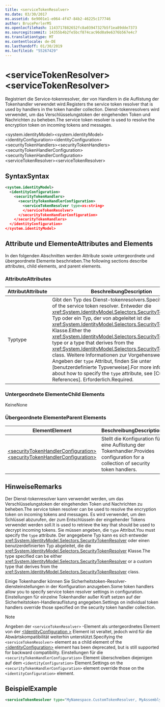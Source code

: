 ```yaml
---
title: <serviceTokenResolver>
ms.date: 03/30/2017
ms.assetid: 6e9001e1-e064-4f47-84b2-46225c177746
author: BrucePerlerMS
ms.openlocfilehash: 1143717882652fc8a03947327b5f1ea89dde7373
ms.sourcegitcommit: 14355b4b2fe5bcf874cac96d0a9e6376b567e4c7
ms.translationtype: MT
ms.contentlocale: de-DE
ms.lasthandoff: 01/30/2019
ms.locfileid: "55267429"
---
```

# <a name="servicetokenresolver"></a><span data-ttu-id="7fa4e-101">\<serviceTokenResolver></span><span class="sxs-lookup"><span data-stu-id="7fa4e-101">\<serviceTokenResolver></span></span>
<span data-ttu-id="7fa4e-102">Registriert die Service-tokenresolver, der von Handlern in die Auflistung der Tokenhandler verwendet wird.</span><span class="sxs-lookup"><span data-stu-id="7fa4e-102">Registers the service token resolver that is used by handlers in the token handler collection.</span></span> <span data-ttu-id="7fa4e-103">Dienst-tokenresolvers wird verwendet, um das Verschlüsselungstoken der eingehenden Token und Nachrichten zu beheben.</span><span class="sxs-lookup"><span data-stu-id="7fa4e-103">The service token resolver is used to resolve the encryption token on incoming tokens and messages.</span></span>  
  
 <span data-ttu-id="7fa4e-104">\<system.identityModel></span><span class="sxs-lookup"><span data-stu-id="7fa4e-104">\<system.identityModel></span></span>  
<span data-ttu-id="7fa4e-105">\<identityConfiguration></span><span class="sxs-lookup"><span data-stu-id="7fa4e-105">\<identityConfiguration></span></span>  
<span data-ttu-id="7fa4e-106">\<securityTokenHandlers></span><span class="sxs-lookup"><span data-stu-id="7fa4e-106">\<securityTokenHandlers></span></span>  
<span data-ttu-id="7fa4e-107">\<securityTokenHandlerConfiguration></span><span class="sxs-lookup"><span data-stu-id="7fa4e-107">\<securityTokenHandlerConfiguration></span></span>  
<span data-ttu-id="7fa4e-108">\<serviceTokenResolver></span><span class="sxs-lookup"><span data-stu-id="7fa4e-108">\<serviceTokenResolver></span></span>  
  
## <a name="syntax"></a><span data-ttu-id="7fa4e-109">Syntax</span><span class="sxs-lookup"><span data-stu-id="7fa4e-109">Syntax</span></span>  
  
```xml  
<system.identityModel>  
  <identityConfiguration>  
    <securityTokenHandlers>  
      <securityTokenHandlerConfiguration>  
        <serviceTokenResolver type=xs:string>  
        </serviceTokenResolver>  
      </securityTokenHandlerConfiguration>  
    </securityTokenHandlers>  
  </identityConfiguration>  
</system.identityModel>  
```  
  
## <a name="attributes-and-elements"></a><span data-ttu-id="7fa4e-110">Attribute und Elemente</span><span class="sxs-lookup"><span data-stu-id="7fa4e-110">Attributes and Elements</span></span>  
 <span data-ttu-id="7fa4e-111">In den folgenden Abschnitten werden Attribute sowie untergeordnete und übergeordnete Elemente beschrieben.</span><span class="sxs-lookup"><span data-stu-id="7fa4e-111">The following sections describe attributes, child elements, and parent elements.</span></span>  
  
### <a name="attributes"></a><span data-ttu-id="7fa4e-112">Attribute</span><span class="sxs-lookup"><span data-stu-id="7fa4e-112">Attributes</span></span>  
  
|<span data-ttu-id="7fa4e-113">Attribut</span><span class="sxs-lookup"><span data-stu-id="7fa4e-113">Attribute</span></span>|<span data-ttu-id="7fa4e-114">Beschreibung</span><span class="sxs-lookup"><span data-stu-id="7fa4e-114">Description</span></span>|  
|---------------|-----------------|  
|<span data-ttu-id="7fa4e-115">Typ</span><span class="sxs-lookup"><span data-stu-id="7fa4e-115">type</span></span>|<span data-ttu-id="7fa4e-116">Gibt den Typ des Dienst-tokenresolvers.</span><span class="sxs-lookup"><span data-stu-id="7fa4e-116">Specifies the type of the service token resolver.</span></span> <span data-ttu-id="7fa4e-117">Entweder die <xref:System.IdentityModel.Selectors.SecurityTokenResolver> Typ oder ein Typ, der von abgeleitet ist die <xref:System.IdentityModel.Selectors.SecurityTokenResolver> Klasse.</span><span class="sxs-lookup"><span data-stu-id="7fa4e-117">Either the <xref:System.IdentityModel.Selectors.SecurityTokenResolver> type or a type that derives from the <xref:System.IdentityModel.Selectors.SecurityTokenResolver> class.</span></span> <span data-ttu-id="7fa4e-118">Weitere Informationen zur Vorgehensweise beim Angeben der `type` Attribut, finden Sie unter [benutzerdefinierte Typverweise].</span><span class="sxs-lookup"><span data-stu-id="7fa4e-118">For more information about how to specify the `type` attribute, see [Custom Type References].</span></span> <span data-ttu-id="7fa4e-119">Erforderlich.</span><span class="sxs-lookup"><span data-stu-id="7fa4e-119">Required.</span></span>|  
  
### <a name="child-elements"></a><span data-ttu-id="7fa4e-120">Untergeordnete Elemente</span><span class="sxs-lookup"><span data-stu-id="7fa4e-120">Child Elements</span></span>  
 <span data-ttu-id="7fa4e-121">Keine</span><span class="sxs-lookup"><span data-stu-id="7fa4e-121">None</span></span>  
  
### <a name="parent-elements"></a><span data-ttu-id="7fa4e-122">Übergeordnete Elemente</span><span class="sxs-lookup"><span data-stu-id="7fa4e-122">Parent Elements</span></span>  
  
|<span data-ttu-id="7fa4e-123">Element</span><span class="sxs-lookup"><span data-stu-id="7fa4e-123">Element</span></span>|<span data-ttu-id="7fa4e-124">Beschreibung</span><span class="sxs-lookup"><span data-stu-id="7fa4e-124">Description</span></span>|  
|-------------|-----------------|  
|[<span data-ttu-id="7fa4e-125">\<securityTokenHandlerConfiguration></span><span class="sxs-lookup"><span data-stu-id="7fa4e-125">\<securityTokenHandlerConfiguration></span></span>](../../../../../docs/framework/configure-apps/file-schema/windows-identity-foundation/securitytokenhandlerconfiguration.md)|<span data-ttu-id="7fa4e-126">Stellt die Konfiguration für eine Auflistung der Tokenhandler.</span><span class="sxs-lookup"><span data-stu-id="7fa4e-126">Provides configuration for a collection of security token handlers.</span></span>|  
  
## <a name="remarks"></a><span data-ttu-id="7fa4e-127">Hinweise</span><span class="sxs-lookup"><span data-stu-id="7fa4e-127">Remarks</span></span>  
 <span data-ttu-id="7fa4e-128">Der Dienst-tokenresolver kann verwendet werden, um das Verschlüsselungstoken der eingehenden Token und Nachrichten zu beheben.</span><span class="sxs-lookup"><span data-stu-id="7fa4e-128">The service token resolver can be used to resolve the encryption token on incoming tokens and messages.</span></span> <span data-ttu-id="7fa4e-129">Es wird verwendet, um den Schlüssel abzurufen, der zum Entschlüsseln der eingehender Tokens verwendet werden soll.</span><span class="sxs-lookup"><span data-stu-id="7fa4e-129">It is used to retrieve the key that should be used to decrypt incoming tokens.</span></span> <span data-ttu-id="7fa4e-130">Sie müssen angeben, die `type` Attribut.</span><span class="sxs-lookup"><span data-stu-id="7fa4e-130">You must specify the `type` attribute.</span></span> <span data-ttu-id="7fa4e-131">Der angegebene Typ kann es sich entweder <xref:System.IdentityModel.Selectors.SecurityTokenResolver> oder einen benutzerdefinierten Typ abgeleitet, die die <xref:System.IdentityModel.Selectors.SecurityTokenResolver> Klasse.</span><span class="sxs-lookup"><span data-stu-id="7fa4e-131">The type specified can be either <xref:System.IdentityModel.Selectors.SecurityTokenResolver> or a custom type that derives from the <xref:System.IdentityModel.Selectors.SecurityTokenResolver> class.</span></span>  
  
 <span data-ttu-id="7fa4e-132">Einige Tokenhandler können Sie Sicherheitstoken-Resolver-diensteinstellungen in der Konfiguration anzugeben.</span><span class="sxs-lookup"><span data-stu-id="7fa4e-132">Some token handlers allow you to specify service token resolver settings in configuration.</span></span> <span data-ttu-id="7fa4e-133">Einstellungen für einzelne Tokenhandler außer Kraft setzen auf der Sicherheitstoken-Handlerauflistung angegeben.</span><span class="sxs-lookup"><span data-stu-id="7fa4e-133">Settings on individual token handlers override those specified on the security token handler collection.</span></span>  
  
> [!NOTE]
>  <span data-ttu-id="7fa4e-134">Angeben der `<serviceTokenResolver>` -Element als untergeordnetes Element von der [ \<IdentityConfiguration >](../../../../../docs/framework/configure-apps/file-schema/windows-identity-foundation/identityconfiguration.md) Element ist veraltet, jedoch wird für die Abwärtskompatibilität weiterhin unterstützt.</span><span class="sxs-lookup"><span data-stu-id="7fa4e-134">Specifying the `<serviceTokenResolver>` element as a child element of the [\<identityConfiguration>](../../../../../docs/framework/configure-apps/file-schema/windows-identity-foundation/identityconfiguration.md) element has been deprecated, but is still supported for backward compatibility.</span></span> <span data-ttu-id="7fa4e-135">Einstellungen für die `<securityTokenHandlerConfiguration>` Element überschreiben diejenigen auf dem `<identityConfiguration>` Element.</span><span class="sxs-lookup"><span data-stu-id="7fa4e-135">Settings on the `<securityTokenHandlerConfiguration>` element override those on the `<identityConfiguration>` element.</span></span>  
  
## <a name="example"></a><span data-ttu-id="7fa4e-136">Beispiel</span><span class="sxs-lookup"><span data-stu-id="7fa4e-136">Example</span></span>  
  
```xml  
<serviceTokenResolver type="MyNamespace.CustomTokenResolver, MyAssembly" />  
```
